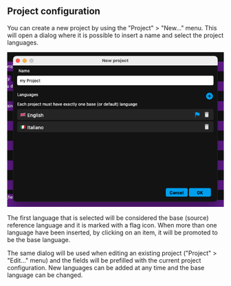 ## Project configuration

You can create a new project by using the "Project" > "New…" menu. This will open a dialog where it is possible to insert a name and select the project languages.

<div align="center">
    <img src="images/create_project.png" />
</div>

The first language that is selected will be considered the base (source) reference language and it is marked with a flag icon. When more than one language have been inserted, by clicking on an item, it will be promoted to be the base language.

The same dialog will be used when editing an existing project ("Project" > "Edit…" menu) and the fields will be prefilled with the current project configuration. New languages can be added at any time and the base language can be changed.
